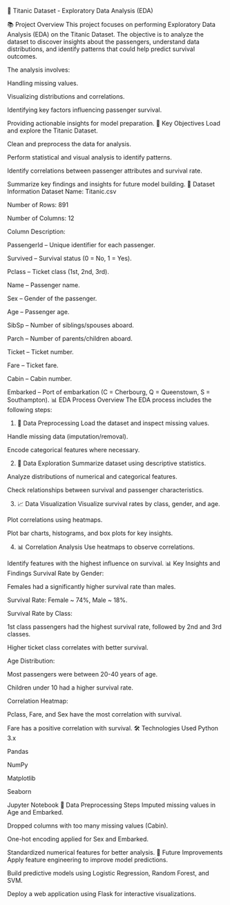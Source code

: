 🚢 Titanic Dataset - Exploratory Data Analysis (EDA)

📚 Project Overview
This project focuses on performing Exploratory Data Analysis (EDA) on the Titanic Dataset. The objective is to analyze the dataset to discover insights about the passengers, understand data distributions, and identify patterns that could help predict survival outcomes.

The analysis involves:

Handling missing values.

Visualizing distributions and correlations.

Identifying key factors influencing passenger survival.

Providing actionable insights for model preparation.
🎯 Key Objectives
Load and explore the Titanic Dataset.

Clean and preprocess the data for analysis.

Perform statistical and visual analysis to identify patterns.

Identify correlations between passenger attributes and survival rate.

Summarize key findings and insights for future model building.
📝 Dataset Information
Dataset Name: Titanic.csv

Number of Rows: 891

Number of Columns: 12

Column Description:

PassengerId – Unique identifier for each passenger.

Survived – Survival status (0 = No, 1 = Yes).

Pclass – Ticket class (1st, 2nd, 3rd).

Name – Passenger name.

Sex – Gender of the passenger.

Age – Passenger age.

SibSp – Number of siblings/spouses aboard.

Parch – Number of parents/children aboard.

Ticket – Ticket number.

Fare – Ticket fare.

Cabin – Cabin number.

Embarked – Port of embarkation (C = Cherbourg, Q = Queenstown, S = Southampton).
📊 EDA Process Overview
The EDA process includes the following steps:

1. 🧹 Data Preprocessing
Load the dataset and inspect missing values.

Handle missing data (imputation/removal).

Encode categorical features where necessary.

2. 🔎 Data Exploration
Summarize dataset using descriptive statistics.

Analyze distributions of numerical and categorical features.

Check relationships between survival and passenger characteristics.

3. 📈 Data Visualization
Visualize survival rates by class, gender, and age.

Plot correlations using heatmaps.

Plot bar charts, histograms, and box plots for key insights.

4. 📊 Correlation Analysis
Use heatmaps to observe correlations.

Identify features with the highest influence on survival.
📊 Key Insights and Findings
Survival Rate by Gender:

Females had a significantly higher survival rate than males.

Survival Rate: Female ~ 74%, Male ~ 18%.

Survival Rate by Class:

1st class passengers had the highest survival rate, followed by 2nd and 3rd classes.

Higher ticket class correlates with better survival.

Age Distribution:

Most passengers were between 20-40 years of age.

Children under 10 had a higher survival rate.

Correlation Heatmap:

Pclass, Fare, and Sex have the most correlation with survival.

Fare has a positive correlation with survival.
🛠️ Technologies Used
Python 3.x

Pandas

NumPy

Matplotlib

Seaborn

Jupyter Notebook
🔎 Data Preprocessing Steps
Imputed missing values in Age and Embarked.

Dropped columns with too many missing values (Cabin).

One-hot encoding applied for Sex and Embarked.

Standardized numerical features for better analysis.
📢 Future Improvements
Apply feature engineering to improve model predictions.

Build predictive models using Logistic Regression, Random Forest, and SVM.

Deploy a web application using Flask for interactive visualizations.


